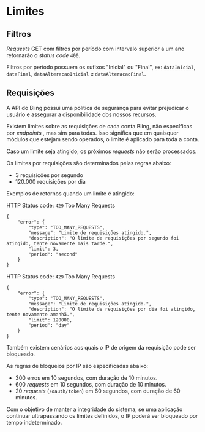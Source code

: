 # Limites

## Filtros

_Requests_ GET com filtros por período com intervalo superior a um ano retornarão o _status code_ `400`.

Filtros por período possuem os sufixos "Inicial" ou "Final", ex: `dataInicial`, `dataFinal`, `dataAlteracaoInicial` e `dataAlteracaoFinal`.

## Requisições

A API do Bling possui uma política de segurança para evitar prejudicar o usuário e assegurar a disponibilidade dos nossos recursos.

Existem limites sobre as requisições de cada conta Bling, não específicas por _endpoints_ , mas sim para todas. Isso significa que em quaisquer módulos que estejam sendo operados, o limite é aplicado para toda a conta.

Caso um limite seja atingido, os próximos _requests_ não serão processados.

Os limites por requisições são determinados pelas regras abaixo:

  * 3 requisições por segundo
  * 120.000 requisições por dia

Exemplos de retornos quando um limite é atingido:

HTTP Status code: `429` Too Many Requests

    {
    	"error": {
    		"type": "TOO_MANY_REQUESTS",
    		"message": "Limite de requisições atingido.",
    		"description": "O limite de requisições por segundo foi atingido, tente novamente mais tarde.",
    		"limit": 3,
    		"period": "second"
    	}
    }

HTTP Status code: `429` Too Many Requests

    {
    	"error": {
    		"type": "TOO_MANY_REQUESTS",
    		"message": "Limite de requisições atingido.",
    		"description": "O limite de requisições por dia foi atingido, tente novamente amanhã.",
    		"limit": 120000,
    		"period": "day"
    	}
    }

Também existem cenários aos quais o IP de origem da requisição pode ser bloqueado.

As regras de bloqueios por IP são especificadas abaixo:

  * 300 erros em 10 segundos, com duração de 10 minutos.
  * 600 _requests_ em 10 segundos, com duração de 10 minutos.
  * 20 _requests_ (`/oauth/token`) em 60 segundos, com duração de 60 minutos.

Com o objetivo de manter a integridade do sistema, se uma aplicação continuar ultrapassando os limites definidos, o IP poderá ser bloqueado por tempo indeterminado.